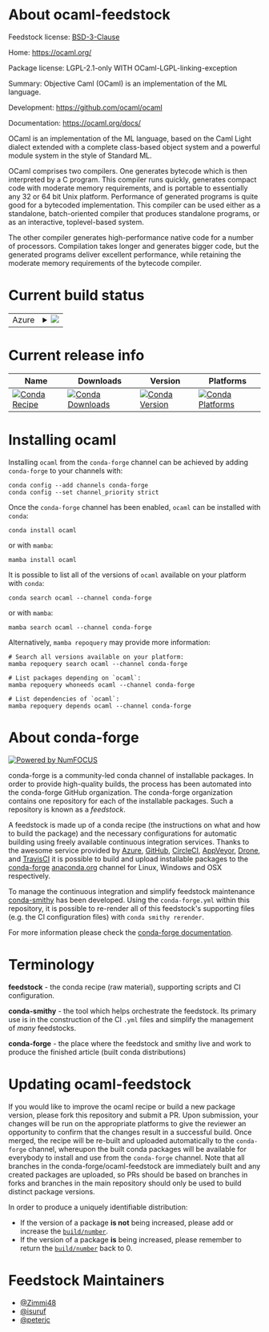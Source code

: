 About ocaml-feedstock
=====================

Feedstock license: [BSD-3-Clause](https://github.com/conda-forge/ocaml-feedstock/blob/main/LICENSE.txt)

Home: https://ocaml.org/

Package license: LGPL-2.1-only WITH OCaml-LGPL-linking-exception

Summary: Objective Caml (OCaml) is an implementation of the ML language.

Development: https://github.com/ocaml/ocaml

Documentation: https://ocaml.org/docs/

OCaml is an implementation of the ML language, based on the Caml Light
dialect extended with a complete class-based object system and a powerful
module system in the style of Standard ML.

OCaml comprises two compilers. One generates bytecode which is then
interpreted by a C program. This compiler runs quickly, generates compact
code with moderate memory requirements, and is portable to essentially any
32 or 64 bit Unix platform. Performance of generated programs is quite good
for a bytecoded implementation.  This compiler can be used either as a
standalone, batch-oriented compiler that produces standalone programs, or as
an interactive, toplevel-based system.

The other compiler generates high-performance native code for a number of
processors. Compilation takes longer and generates bigger code, but the
generated programs deliver excellent performance, while retaining the
moderate memory requirements of the bytecode compiler.


Current build status
====================


<table>
    
  <tr>
    <td>Azure</td>
    <td>
      <details>
        <summary>
          <a href="https://dev.azure.com/conda-forge/feedstock-builds/_build/latest?definitionId=4652&branchName=main">
            <img src="https://dev.azure.com/conda-forge/feedstock-builds/_apis/build/status/ocaml-feedstock?branchName=main">
          </a>
        </summary>
        <table>
          <thead><tr><th>Variant</th><th>Status</th></tr></thead>
          <tbody><tr>
              <td>linux_64</td>
              <td>
                <a href="https://dev.azure.com/conda-forge/feedstock-builds/_build/latest?definitionId=4652&branchName=main">
                  <img src="https://dev.azure.com/conda-forge/feedstock-builds/_apis/build/status/ocaml-feedstock?branchName=main&jobName=linux&configuration=linux%20linux_64_" alt="variant">
                </a>
              </td>
            </tr><tr>
              <td>osx_64</td>
              <td>
                <a href="https://dev.azure.com/conda-forge/feedstock-builds/_build/latest?definitionId=4652&branchName=main">
                  <img src="https://dev.azure.com/conda-forge/feedstock-builds/_apis/build/status/ocaml-feedstock?branchName=main&jobName=osx&configuration=osx%20osx_64_" alt="variant">
                </a>
              </td>
            </tr>
          </tbody>
        </table>
      </details>
    </td>
  </tr>
</table>

Current release info
====================

| Name | Downloads | Version | Platforms |
| --- | --- | --- | --- |
| [![Conda Recipe](https://img.shields.io/badge/recipe-ocaml-green.svg)](https://anaconda.org/conda-forge/ocaml) | [![Conda Downloads](https://img.shields.io/conda/dn/conda-forge/ocaml.svg)](https://anaconda.org/conda-forge/ocaml) | [![Conda Version](https://img.shields.io/conda/vn/conda-forge/ocaml.svg)](https://anaconda.org/conda-forge/ocaml) | [![Conda Platforms](https://img.shields.io/conda/pn/conda-forge/ocaml.svg)](https://anaconda.org/conda-forge/ocaml) |

Installing ocaml
================

Installing `ocaml` from the `conda-forge` channel can be achieved by adding `conda-forge` to your channels with:

```
conda config --add channels conda-forge
conda config --set channel_priority strict
```

Once the `conda-forge` channel has been enabled, `ocaml` can be installed with `conda`:

```
conda install ocaml
```

or with `mamba`:

```
mamba install ocaml
```

It is possible to list all of the versions of `ocaml` available on your platform with `conda`:

```
conda search ocaml --channel conda-forge
```

or with `mamba`:

```
mamba search ocaml --channel conda-forge
```

Alternatively, `mamba repoquery` may provide more information:

```
# Search all versions available on your platform:
mamba repoquery search ocaml --channel conda-forge

# List packages depending on `ocaml`:
mamba repoquery whoneeds ocaml --channel conda-forge

# List dependencies of `ocaml`:
mamba repoquery depends ocaml --channel conda-forge
```


About conda-forge
=================

[![Powered by
NumFOCUS](https://img.shields.io/badge/powered%20by-NumFOCUS-orange.svg?style=flat&colorA=E1523D&colorB=007D8A)](https://numfocus.org)

conda-forge is a community-led conda channel of installable packages.
In order to provide high-quality builds, the process has been automated into the
conda-forge GitHub organization. The conda-forge organization contains one repository
for each of the installable packages. Such a repository is known as a *feedstock*.

A feedstock is made up of a conda recipe (the instructions on what and how to build
the package) and the necessary configurations for automatic building using freely
available continuous integration services. Thanks to the awesome service provided by
[Azure](https://azure.microsoft.com/en-us/services/devops/), [GitHub](https://github.com/),
[CircleCI](https://circleci.com/), [AppVeyor](https://www.appveyor.com/),
[Drone](https://cloud.drone.io/welcome), and [TravisCI](https://travis-ci.com/)
it is possible to build and upload installable packages to the
[conda-forge](https://anaconda.org/conda-forge) [anaconda.org](https://anaconda.org/)
channel for Linux, Windows and OSX respectively.

To manage the continuous integration and simplify feedstock maintenance
[conda-smithy](https://github.com/conda-forge/conda-smithy) has been developed.
Using the ``conda-forge.yml`` within this repository, it is possible to re-render all of
this feedstock's supporting files (e.g. the CI configuration files) with ``conda smithy rerender``.

For more information please check the [conda-forge documentation](https://conda-forge.org/docs/).

Terminology
===========

**feedstock** - the conda recipe (raw material), supporting scripts and CI configuration.

**conda-smithy** - the tool which helps orchestrate the feedstock.
                   Its primary use is in the construction of the CI ``.yml`` files
                   and simplify the management of *many* feedstocks.

**conda-forge** - the place where the feedstock and smithy live and work to
                  produce the finished article (built conda distributions)


Updating ocaml-feedstock
========================

If you would like to improve the ocaml recipe or build a new
package version, please fork this repository and submit a PR. Upon submission,
your changes will be run on the appropriate platforms to give the reviewer an
opportunity to confirm that the changes result in a successful build. Once
merged, the recipe will be re-built and uploaded automatically to the
`conda-forge` channel, whereupon the built conda packages will be available for
everybody to install and use from the `conda-forge` channel.
Note that all branches in the conda-forge/ocaml-feedstock are
immediately built and any created packages are uploaded, so PRs should be based
on branches in forks and branches in the main repository should only be used to
build distinct package versions.

In order to produce a uniquely identifiable distribution:
 * If the version of a package **is not** being increased, please add or increase
   the [``build/number``](https://docs.conda.io/projects/conda-build/en/latest/resources/define-metadata.html#build-number-and-string).
 * If the version of a package **is** being increased, please remember to return
   the [``build/number``](https://docs.conda.io/projects/conda-build/en/latest/resources/define-metadata.html#build-number-and-string)
   back to 0.

Feedstock Maintainers
=====================

* [@Zimmi48](https://github.com/Zimmi48/)
* [@isuruf](https://github.com/isuruf/)
* [@peterjc](https://github.com/peterjc/)


